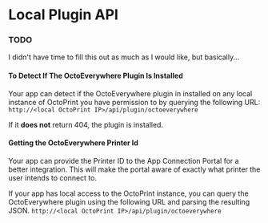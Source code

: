 # Local Plugin API

### TODO

I didn't have time to fill this out as much as I would like, but basically...

#### To Detect If The OctoEverywhere Plugin Is Installed

Your app can detect if the OctoEverywhere plugin in installed on any local instance of OctoPrint you have permission to by querying the following URL:
`http://<local OctoPrint IP>/api/plugin/octoeverywhere`

If it **does not** return 404, the plugin is installed.

#### Getting the OctoEverywhere Printer Id 

Your app can provide the Printer ID to the App Connection Portal for a better integration. This will make the portal aware of exactly what printer the user intends to connect to.

If your app has local access to the OctoPrint instance, you can query the OctoEverywhere plugin using the following URL and parsing the resulting JSON.
`http://<local OctoPrint IP>/api/plugin/octoeverywhere`